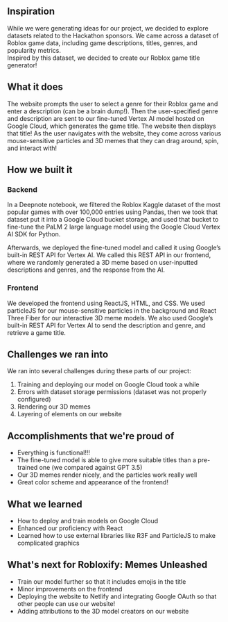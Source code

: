 ## Inspiration
While we were generating ideas for our project, we decided to explore datasets related to the Hackathon sponsors. We came across a dataset of Roblox game data, including game descriptions, titles, genres, and popularity metrics.  
Inspired by this dataset, we decided to create our Roblox game title generator!

## What it does
The website prompts the user to select a genre for their Roblox game and enter a description (can be a brain dump!). Then the user-specified genre and description are sent to our fine-tuned Vertex AI model hosted on Google Cloud, which generates the game title. The website then displays that title! As the user navigates with the website, they come across various mouse-sensitive particles and 3D memes that they can drag around, spin, and interact with!

## How we built it
### Backend
In a Deepnote notebook, we filtered the Roblox Kaggle dataset of the most popular games with over 100,000 entries using Pandas, then we took that dataset put it into a Google Cloud bucket storage, and used that bucket to fine-tune the PaLM 2 large language model using the Google Cloud Vertex AI SDK for Python.

Afterwards, we deployed the fine-tuned model and called it using Google’s built-in REST API for Vertex AI. We called this REST API in our frontend, where we randomly generated a 3D meme based on user-inputted descriptions and genres, and the response from the AI.

### Frontend
We developed the frontend using ReactJS, HTML, and CSS. We used particleJS for our mouse-sensitive particles in the background and React Three Fiber for our interactive 3D meme models. We also used Google’s built-in REST API for Vertex AI to send the description and genre, and retrieve a game title. 

## Challenges we ran into
We ran into several challenges during these parts of our project:
1. Training and deploying our model on Google Cloud took a while
2. Errors with dataset storage permissions (dataset was not properly configured)
2. Rendering our 3D memes
3. Layering of elements on our website

## Accomplishments that we're proud of
- Everything is functional!!!
- The fine-tuned model is able to give more suitable titles than a pre-trained one (we compared against GPT 3.5)
- Our 3D memes render nicely, and the particles work really well
- Great color scheme and appearance of the frontend!

## What we learned
- How to deploy and train models on Google Cloud
- Enhanced our proficiency with React
- Learned how to use external libraries like R3F and ParticleJS to make complicated graphics

## What's next for Robloxify: Memes Unleashed
- Train our model further so that it includes emojis in the title
- Minor improvements on the frontend
- Deploying the website to Netlify and integrating Google OAuth so that other people can use our website!
- Adding attributions to the 3D model creators on our website
